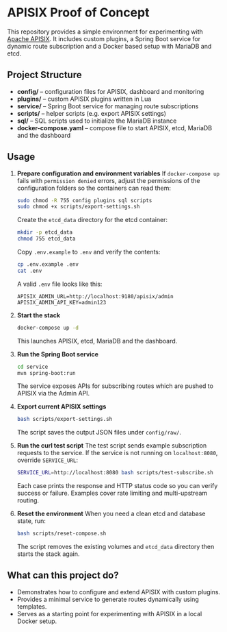 # APISIX Proof of Concept

This repository provides a simple environment for experimenting with [Apache APISIX](https://apisix.apache.org/).
It includes custom plugins, a Spring Boot service for dynamic route subscription and a Docker based setup with MariaDB and etcd.

## Project Structure

- **config/** – configuration files for APISIX, dashboard and monitoring
- **plugins/** – custom APISIX plugins written in Lua
- **service/** – Spring Boot service for managing route subscriptions
- **scripts/** – helper scripts (e.g. export APISIX settings)
- **sql/** – SQL scripts used to initialize the MariaDB instance
- **docker-compose.yaml** – compose file to start APISIX, etcd, MariaDB and the dashboard

## Usage

1. **Prepare configuration and environment variables**
   If `docker-compose up` fails with `permission denied` errors, adjust the
   permissions of the configuration folders so the containers can read them:
   ```bash
   sudo chmod -R 755 config plugins sql scripts
   sudo chmod +x scripts/export-settings.sh
   ```

   Create the `etcd_data` directory for the etcd container:
   ```bash
   mkdir -p etcd_data
   chmod 755 etcd_data
   ```

   Copy `.env.example` to `.env` and verify the contents:
   ```bash
   cp .env.example .env
   cat .env
   ```
   A valid `.env` file looks like this:
   ```dotenv
   APISIX_ADMIN_URL=http://localhost:9180/apisix/admin
   APISIX_ADMIN_API_KEY=admin123
   ```

2. **Start the stack**
   ```bash
   docker-compose up -d
   ```
   This launches APISIX, etcd, MariaDB and the dashboard.

3. **Run the Spring Boot service**
   ```bash
   cd service
   mvn spring-boot:run
   ```
   The service exposes APIs for subscribing routes which are pushed to APISIX via the Admin API.

4. **Export current APISIX settings**
   ```bash
   bash scripts/export-settings.sh
   ```
   The script saves the output JSON files under `config/raw/`.

5. **Run the curl test script**
   The test script sends example subscription requests to the service. If the
   service is not running on `localhost:8080`, override `SERVICE_URL`:
   ```bash
   SERVICE_URL=http://localhost:8080 bash scripts/test-subscribe.sh
   ```
   Each case prints the response and HTTP status code so you can verify success
   or failure.  Examples cover rate limiting and multi-upstream routing.

6. **Reset the environment**
   When you need a clean etcd and database state, run:
   ```bash
   bash scripts/reset-compose.sh
   ```
   The script removes the existing volumes and `etcd_data` directory then
   starts the stack again.

## What can this project do?

- Demonstrates how to configure and extend APISIX with custom plugins.
- Provides a minimal service to generate routes dynamically using templates.
- Serves as a starting point for experimenting with APISIX in a local Docker setup.

